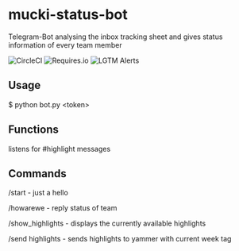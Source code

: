 mucki-status-bot
================
Telegram-Bot analysing the inbox tracking sheet and gives status information of every team member

![CircleCI](https://img.shields.io/circleci/build/github/dachrisch/mucki-status-bot.svg)
![Requires.io](https://img.shields.io/requires/github/dachrisch/mucki-status-bot.svg)
![LGTM Alerts](https://img.shields.io/lgtm/alerts/github/dachrisch/mucki-status-bot.svg)

## Usage

$ python bot.py \<token\>

## Functions

listens for #highlight messages

## Commands

/start          - just a hello

/howarewe       - reply status of team

/show_highlights - displays the currently available highlights

/send highlights - sends highlights to yammer with current week tag
